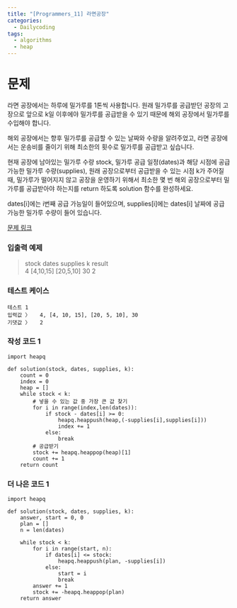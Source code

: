 ```yaml
---
title: "[Programmers_11] 라면공장"
categories:
  - Dailycoding
tags:
  - algorithms
  - heap
---
```


# 문제
라면 공장에서는 하루에 밀가루를 1톤씩 사용합니다. 원래 밀가루를 공급받던 공장의 고장으로 앞으로 k일 이후에야 밀가루를 공급받을 수 있기 때문에 해외 공장에서 밀가루를 수입해야 합니다.

해외 공장에서는 향후 밀가루를 공급할 수 있는 날짜와 수량을 알려주었고, 라면 공장에서는 운송비를 줄이기 위해 최소한의 횟수로 밀가루를 공급받고 싶습니다.

현재 공장에 남아있는 밀가루 수량 stock, 밀가루 공급 일정(dates)과 해당 시점에 공급 가능한 밀가루 수량(supplies), 원래 공장으로부터 공급받을 수 있는 시점 k가 주어질 때, 밀가루가 떨어지지 않고 공장을 운영하기 위해서 최소한 몇 번 해외 공장으로부터 밀가루를 공급받아야 하는지를 return 하도록 solution 함수를 완성하세요.

dates[i]에는 i번째 공급 가능일이 들어있으며, supplies[i]에는 dates[i] 날짜에 공급 가능한 밀가루 수량이 들어 있습니다.

[문제 링크](https://programmers.co.kr/learn/courses/30/lessons/42629)

### 입출력 예제
> stock	dates	supplies	k	result  
4	[4,10,15]	[20,5,10]	30	2

### 테스트 케이스
```
테스트 1
입력값 〉	4, [4, 10, 15], [20, 5, 10], 30
기댓값 〉	2
```

### 작성 코드 1
```
import heapq

def solution(stock, dates, supplies, k):
    count = 0
    index = 0
    heap = []
    while stock < k:
        # 넣을 수 있는 값 중 가장 큰 값 찾기
        for i in range(index,len(dates)):
            if stock - dates[i] >= 0:
                heapq.heappush(heap,(-supplies[i],supplies[i]))
                index += 1
            else:
                break
        # 공급받기
        stock += heapq.heappop(heap)[1]
        count += 1
    return count
```

### 더 나은 코드 1
```
import heapq

def solution(stock, dates, supplies, k):
    answer, start = 0, 0
    plan = []
    n = len(dates)

    while stock < k:
        for i in range(start, n):
            if dates[i] <= stock:
                heapq.heappush(plan, -supplies[i])
            else:
                start = i
                break
        answer += 1
        stock += -heapq.heappop(plan)
    return answer
```
